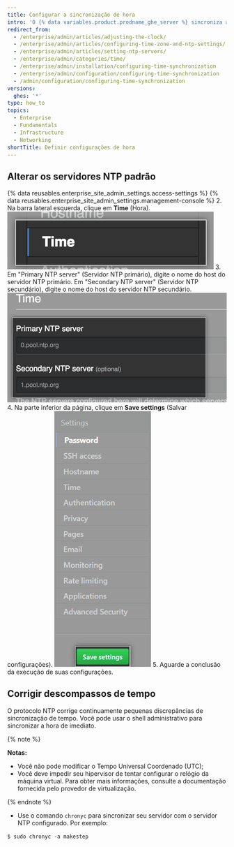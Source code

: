 ```yaml
---
title: Configurar a sincronização de hora
intro: 'O {% data variables.product.prodname_ghe_server %} sincroniza automaticamente o relógio conectando-se a servidores NTP. Você pode definir os servidores NTP usados para sincronizar o relógio ou pode usar os servidores NTP padrão.'
redirect_from:
  - /enterprise/admin/articles/adjusting-the-clock/
  - /enterprise/admin/articles/configuring-time-zone-and-ntp-settings/
  - /enterprise/admin/articles/setting-ntp-servers/
  - /enterprise/admin/categories/time/
  - /enterprise/admin/installation/configuring-time-synchronization
  - /enterprise/admin/configuration/configuring-time-synchronization
  - /admin/configuration/configuring-time-synchronization
versions:
  ghes: '*'
type: how_to
topics:
  - Enterprise
  - Fundamentals
  - Infrastructure
  - Networking
shortTitle: Definir configurações de hora
---
```


## Alterar os servidores NTP padrão

{% data reusables.enterprise_site_admin_settings.access-settings %}
{% data reusables.enterprise_site_admin_settings.management-console %}
2. Na barra lateral esquerda, clique em **Time** (Hora). ![Botão Time (Hora) na barra lateral do {% data variables.enterprise.management_console %}](/assets/images/enterprise/management-console/sidebar-time.png)
3. Em "Primary NTP server" (Servidor NTP primário), digite o nome do host do servidor NTP primário. Em "Secondary NTP server" (Servidor NTP secundário), digite o nome do host do servidor NTP secundário. ![Campos de servidores NTP primário e secundário no {% data variables.enterprise.management_console %}](/assets/images/enterprise/management-console/ntp-servers.png)
4. Na parte inferior da página, clique em **Save settings** (Salvar configurações). ![Botão Save settings (Salvar configurações) no {% data variables.enterprise.management_console %}](/assets/images/enterprise/management-console/save-settings.png)
5. Aguarde a conclusão da execução de suas configurações.

## Corrigir descompassos de tempo

O protocolo NTP corrige continuamente pequenas discrepâncias de sincronização de tempo. Você pode usar o shell administrativo para sincronizar a hora de imediato.

{% note %}

**Notas:**
 - Você não pode modificar o Tempo Universal Coordenado (UTC);
 - Você deve impedir seu hipervisor de tentar configurar o relógio da máquina virtual. Para obter mais informações, consulte a documentação fornecida pelo provedor de virtualização.

{% endnote %}

- Use o comando `chronyc` para sincronizar seu servidor com o servidor NTP configurado. Por exemplo:

```shell
$ sudo chronyc -a makestep
```
